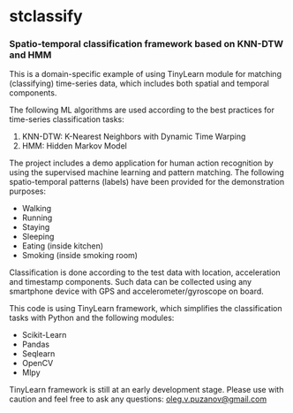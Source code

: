 # stclassify
### Spatio-temporal classification framework based on KNN-DTW and HMM

This is a domain-specific example of using TinyLearn module for matching (classifying) time-series data, which includes both spatial and temporal components. 

The following ML algorithms are used according to the best practices for time-series classification tasks:

1. KNN-DTW: K-Nearest Neighbors with Dynamic Time Warping
2. HMM: Hidden Markov Model

The project includes a demo application for human action recognition by using the supervised machine learning and pattern matching. The following spatio-temporal patterns (labels) have been provided for the demonstration purposes:

* Walking
* Running
* Staying
* Sleeping
* Eating (inside kitchen)
* Smoking (inside smoking room)

Classification is done according to the test data with location, acceleration and timestamp components. Such data can be collected using any smartphone device with GPS and accelerometer/gyroscope on board. 

This code is using TinyLearn framework, which simplifies the classification tasks with Python and the following modules:

* Scikit-Learn
* Pandas
* Seqlearn
* OpenCV
* Mlpy

TinyLearn framework is still at an early development stage. Please use with caution and feel free to ask any questions: oleg.v.puzanov@gmail.com
